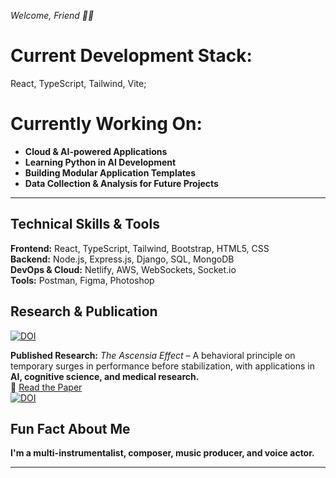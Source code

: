 *Welcome, Friend 👋🏼*  
# **Current Development Stack:** 
React, TypeScript, Tailwind, Vite;

# **Currently Working On:**
- **Cloud & AI-powered Applications**  
- **Learning Python in AI Development**
- **Building Modular Application Templates**  
- **Data Collection & Analysis for Future Projects**  

---
## **Technical Skills & Tools**  
**Frontend:** React, TypeScript, Tailwind, Bootstrap, HTML5, CSS  
**Backend:** Node.js, Express.js, Django, SQL, MongoDB  
**DevOps & Cloud:** Netlify, AWS, WebSockets, Socket.io  
**Tools:** Postman, Figma, Photoshop  

## **Research & Publication**  
[![DOI](https://zenodo.org/badge/DOI/10.5281/zenodo.14920556.svg)](https://doi.org/10.5281/zenodo.14920556)  

**Published Research:** *The Ascensia Effect* – A behavioral principle on temporary surges in performance before stabilization, with applications in **AI, cognitive science, and medical research.**  
📄 [Read the Paper](https://doi.org/10.5281/zenodo.14920556)  
<a href="https://doi.org/10.5281/zenodo.14920556"><img src="https://zenodo.org/badge/DOI/10.5281/zenodo.14920556.svg" alt="DOI"></a>


## **Fun Fact About Me**  
**I'm a multi-instrumentalist, composer, music producer, and voice actor.**  

---

